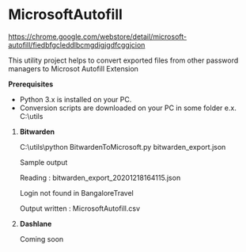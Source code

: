# MicrosoftAutofill
https://chrome.google.com/webstore/detail/microsoft-autofill/fiedbfgcleddlbcmgdigjgdfcggjcion

This utility project helps to convert exported files from other password managers to Microsot Autofill Extension

**Prerequisites**  

* Python 3.x is installed on your PC.
* Conversion scripts are downloaded on your PC in some folder e.x. C:\utils

1. **Bitwarden**
   
   C:\utils\python BitwardenToMicrosoft.py bitwarden_export.json
   
   Sample output
   
   Reading : bitwarden_export_20201218164115.json
   
   Login not found in BangaloreTravel
   
   Output written : MicrosoftAutofill.csv
   
   
2. **Dashlane**

   Coming soon

